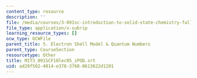```yaml
---
content_type: resource
description: ''
file: /media/courses/3-091sc-introduction-to-solid-state-chemistry-fall-2010/ad29f5024014e37837680613622d1201_MIT3_091SCF10lec05_iPOD.srt
file_type: application/x-subrip
learning_resource_types: []
ocw_type: OCWFile
parent_title: 5. Electron Shell Model & Quantum Numbers
parent_type: CourseSection
resourcetype: Other
title: MIT3_091SCF10lec05_iPOD.srt
uid: ad29f502-4014-e378-3768-0613622d1201
---
```

